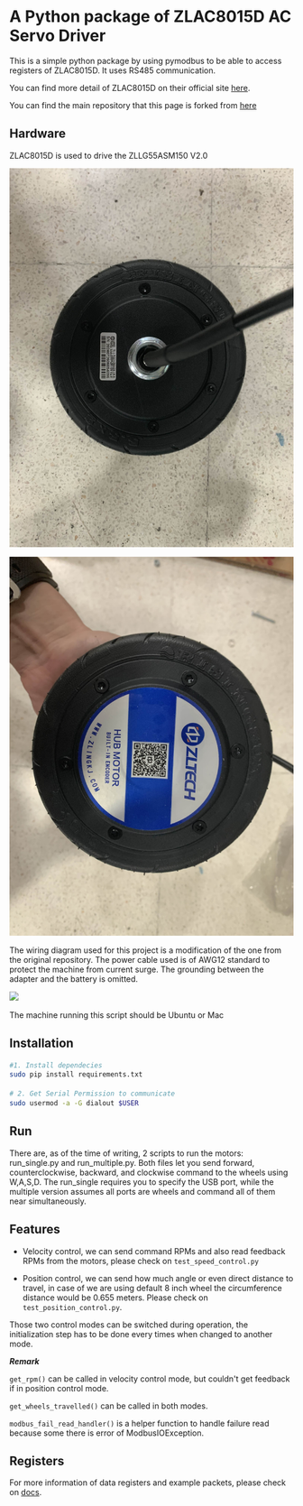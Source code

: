 # A Python package of ZLAC8015D AC Servo Driver

This is a simple python package by using pymodbus to be able to access registers of ZLAC8015D. It uses RS485 communication.

You can find more detail of ZLAC8015D on their official site [here](http://www.zlrobotmotor.com/info/401.html).

You can find the main repository that this page is forked from [here](https://github.com/rasheeddo/ZLAC8015D_python)

## Hardware

ZLAC8015D is used to drive the ZLLG55ASM150 V2.0

![](images/driver.jpg)

![](images/motor.jpg)

The wiring diagram used for this project is a modification of the one from the original repository. The power cable used is of AWG12 standard to protect the machine from current surge. The grounding between the adapter and the battery is omitted.

![](images/wiring_diagram.png)

The machine running this script should be Ubuntu or Mac


## Installation
```sh
#1. Install dependecies
sudo pip install requirements.txt

# 2. Get Serial Permission to communicate
sudo usermod -a -G dialout $USER

```

## Run

There are, as of the time of writing, 2 scripts to run the motors: run_single.py and run_multiple.py. Both files let you send forward, counterclockwise, backward, and clockwise command to the wheels using W,A,S,D. The run_single requires you to specify the USB port, while the multiple version assumes all ports are wheels and command all of them near simultaneously. 

## Features

- Velocity control, we can send command RPMs and also read feedback RPMs from the motors, please check on `test_speed_control.py`

- Position control, we can send how much angle or even direct distance to travel, in case of we are using default 8 inch wheel the circumference distance would be 0.655 meters. Please check on `test_position_control.py`.

Those two control modes can be switched during operation, the initialization step has to be done every times when changed to another mode.

***Remark***

`get_rpm()` can be called in velocity control mode, but couldn't get feedback if in position control mode.

`get_wheels_travelled()` can be called in both modes.

`modbus_fail_read_handler()` is a helper function to handle failure read because some there is error of ModbusIOException.

## Registers

For more information of data registers and example packets, please check on [docs](./docs/).